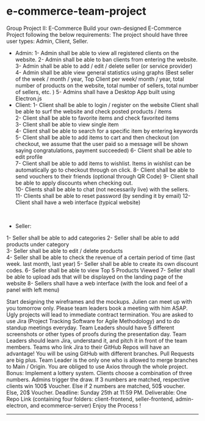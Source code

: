 # e-commerce-team-project

Group Project II: E-Commerce Build your own-designed E-Commerce Project following the below requirements: The project should have three user types: Admin, Client, Seller.

- Admin:
  1- Admin shall be able to view all registered clients on the website.
  2- Admin shall be able to ban clients from entering the website.
  3- Admin shall be able to add / edit / delete seller (or service provider)  
   4- Admin shall be able view general statistics using graphs (Best seller of the week / month / year, Top Client per week/ month / year, total number of products on the website, total number of sellers, total number of sellers, etc. )
  5- Admins shall have a Desktop App built using Electron.js
  <br/>
- Client:
  1- Client shall be able to login / register on the website Client shall be able to surf the website and check posted products / items  
  2- Client shall be able to favorite items and check favorited items  
  3- Client shall be able to view single item  
  4- Client shall be able to search for a specific item by entering keywords
  5- Client shall be able to add items to cart and then checkout (on checkout, we assume that the user paid so a message will be shown saying congratulations, payment succeeded)
  6- Client shall be able to edit profile  
  7- Client shall be able to add items to wishlist. Items in wishlist can be automatically go to checkout through on click.
  8- Client shall be able to send vouchers to their friends (optional through QR Code)
  9- Client shall be able to apply discounts when checking out.  
  10- Clients shall be able to chat (not necessarily live) with the sellers.  
  11- Clients shall be able to reset password (by sending it by email) 12- Client shall have a web interface (typical website)

<br/>

- Seller:

1- Seller shall be able to add categories
2- Seller shall be able to add products under category  
 3- Seller shall be able to edit / delete products  
 4- Seller shall be able to check the revenue of a certain period of time (last week. last month, last year)
5- Seller shall be able to create its own discount codes.
6- Seller shall be able to view Top 5 Products Viewed
7- Seller shall be able to upload ads that will be displayed on the landing page of the website
8- Sellers shall have a web interface (with the look and feel of a panel with left menu)

Start designing the wireframes and the mockups. Julien can meet up with you tomorrow only. Please team leaders book a meeting with him ASAP. Ugly projects will lead to immediate contract termination. You are asked to use Jira (Project Tracking Software for Agile Methodology) and to do standup meetings everyday. Team Leaders should have 5 different screenshots or other types of proofs during the presentation day. Team Leaders should learn Jira, understand it, and pitch it in front of the team members. Teams who link Jira to their GitHub Repos will have an advantage! You will be using GitHub with different branches. Pull Requests are big plus. Team Leader is the only one who is allowed to merge branches to Main / Origin. You are obliged to use Axios through the whole project. Bonus: Implement a lottery system. Clients choose a combination of three numbers. Admins trigger the draw. If 3 numbers are matched, respective clients win 100$ Voucher. Else if 2 numbers are matched, 50$ voucher. Else, 20$ Voucher. Deadline: Sunday 25th at 11:59 PM. Deliverable: One Repo Link (containing four folders: client-frontend, seller-frontend, admin-electron, and ecommerce-server) Enjoy the Process !

---
